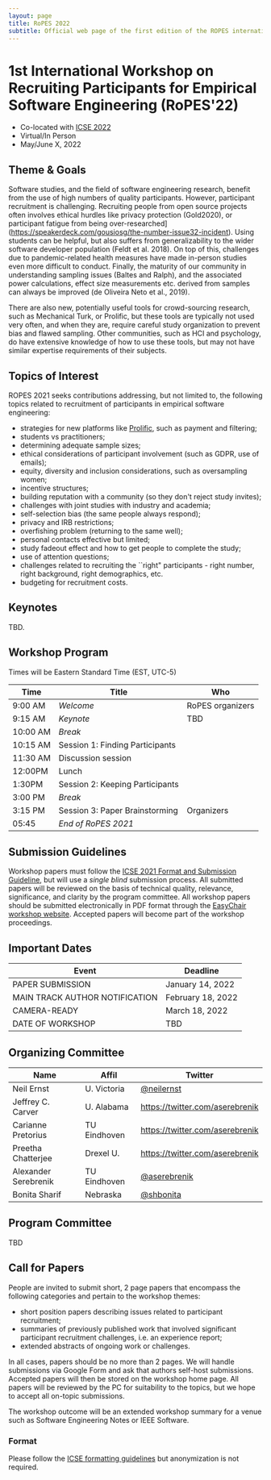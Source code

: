 ```yaml
---
layout: page
title: RoPES 2022
subtitle: Official web page of the first edition of the ROPES international workshop
---
```


# 1st International Workshop on Recruiting Participants for Empirical Software Engineering (RoPES'22)  

- Co-located with [ICSE 2022](https://conf.researchr.org/home/icse-2022) 
- Virtual/In Person
- May/June X, 2022


## Theme & Goals

Software studies, and the field of software engineering research, benefit from the use of high numbers of quality participants. However, participant recruitment is challenging. Recruiting people from open source projects often involves ethical hurdles like privacy protection (Gold2020), or participant fatigue from being over-researched](https://speakerdeck.com/gousiosg/the-number-issue32-incident). Using students can be helpful, but also suffers from generalizability to the wider software developer population (Feldt et al. 2018). On top of this, challenges due to pandemic-related health measures have made in-person studies even more difficult to conduct. Finally, the maturity of our community in understanding sampling issues (Baltes and Ralph), and the associated power calculations, effect size measurements etc. derived from samples can always be improved (de Oliveira Neto et al., 2019).

There are also new, potentially useful tools for crowd-sourcing research, such as Mechanical Turk, or Prolific, but these tools are typically not used very often, and when they are, require careful study organization to prevent bias and flawed sampling. Other communities, such as HCI and psychology, do have extensive knowledge of how to use these tools, but may not have similar expertise requirements of their subjects.

## Topics of Interest

ROPES 2021 seeks contributions addressing, but not limited to, the following
topics related to recruitment of participants in empirical software engineering:

*  strategies for new platforms like [Prolific](https://www.prolific.co), such as payment and filtering; 
*  students vs practitioners; 
*  determining adequate sample sizes; 
*  ethical considerations of participant involvement (such as GDPR, use of emails); 
*  equity, diversity and inclusion considerations, such as oversampling women; 
*  incentive structures; 
*  building reputation with a community (so they don't reject study invites); 
*  challenges with joint studies with industry and academia;
*  self-selection bias (the same people always respond); 
*  privacy and IRB restrictions; 
*  overfishing problem (returning to the same well); 
*  personal contacts effective but limited; 
*  study fadeout effect and how to get people to complete the study; 
*  use of attention questions; 
*  challenges related to recruiting the ``right" participants - right number, right background, right demographics, etc.
*  budgeting for recruitment costs.

## Keynotes

TBD. 

## Workshop Program 

Times will be Eastern Standard Time (EST, UTC-5)

| Time | Title | Who |
| --- |  --- | --- |
| 9:00 AM | *Welcome* | RoPES organizers |
| 9:15 AM | *Keynote* | TBD | 
| 10:00 AM | *Break* ||
|10:15 AM | Session 1: Finding Participants | |
| 11:30 AM | Discussion session | |
| 12:00PM | Lunch || 
| 1:30PM | Session 2: Keeping Participants | |
| 3:00 PM | *Break* ||
| 3:15 PM | Session 3: Paper Brainstorming | Organizers|
| 05:45 | *End of RoPES 2021* | |

## Submission Guidelines 

Workshop papers must follow the [ICSE 2021 Format and Submission Guideline](https://conf.researchr.org/track/icse-2021/icse-2021-papers#Call-for-Papers), but will use a *single blind* submission process. All submitted papers will be reviewed on the basis of technical quality, relevance, significance, and clarity by the program committee. All workshop papers should be submitted electronically in PDF format through the [EasyChair workshop website](https://easychair.org/conferences/?conf=ropes2022). Accepted papers will become part of the workshop proceedings.

## Important Dates 

| Event | Deadline |
| ---- | --- |
| PAPER SUBMISSION | January 14, 2022 |
|MAIN TRACK AUTHOR NOTIFICATION | February 18, 2022|
|CAMERA-READY | March 18, 2022 |
| DATE OF WORKSHOP | TBD |

## Organizing Committee 

| Name | Affil | Twitter |
| --- | --- | --- |
 |   Neil Ernst  | U. Victoria | [@neilernst](https://twitter.com/neilernst)  | 
 |    Jeffrey C. Carver  | U. Alabama |  https://twitter.com/aserebrenik  |  
 |    Carianne Pretorius | TU Eindhoven | https://twitter.com/aserebrenik  | 
 |   Preetha Chatterjee | Drexel U. | https://twitter.com/aserebrenik |  
 |   Alexander Serebrenik | TU Eindhoven | [@aserebrenik](https://twitter.com/aserebrenik) | 
 |   Bonita Sharif | Nebraska | [@shbonita](https://twitter.com/shbonita)  | 

## Program Committee 
TBD

## Call for Papers 
People are invited to submit short, 2 page papers that encompass the following categories and pertain to the workshop themes:
* short position papers describing issues related to participant recruitment;
* summaries of previously published work that involved significant participant recruitment challenges, i.e. an experience report;
* extended abstracts of ongoing work or challenges.

In all cases, papers should be no more than 2 pages. We will handle submissions via Google Form and ask that authors self-host submissions. Accepted papers will then be stored on the workshop home page. All papers will be reviewed by the PC for suitability to the topics, but we hope to accept all on-topic submissions. 

The workshop outcome will be an extended workshop summary for a venue such as Software Engineering Notes or IEEE Software.

### Format
Please follow the [ICSE formatting guidelines](https://conf.researchr.org/track/icse-2022/icse-2022-papers#Call-for-Papers) but anonymization is not required. 
